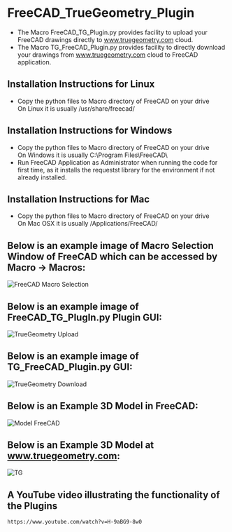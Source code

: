# FreeCAD_TrueGeometry_Plugin
* The Macro FreeCAD_TG_Plugin.py provides facility to upload your FreeCAD drawings directly to www.truegeometry.com cloud.
* The Macro TG_FreeCAD_Plugin.py provides facility to directly download your drawings from www.truegeometry.com cloud to FreeCAD application.

## Installation Instructions for Linux
* Copy the python files to Macro directory of FreeCAD on your drive <br/>
  On Linux it is usually /usr/share/freecad/
  
## Installation Instructions for Windows
* Copy the python files to Macro directory of FreeCAD on your drive <br/>
  On Windows it is usually C:\Program Files\FreeCAD\ <br/>
* Run FreeCAD Application as Administrator when running the code for first time, as it installs the requestst library for the environment if not already installed.

## Installation Instructions for Mac
* Copy the python files to Macro directory of FreeCAD on your drive <br/>
  On Mac OSX it is usually /Applications/FreeCAD/

## Below is an example image of Macro Selection Window of FreeCAD which can be accessed by Macro -> Macros:
 ![FreeCAD Macro Selection](https://user-images.githubusercontent.com/42251021/109992378-39b58900-7d31-11eb-8626-fe35a5875cc3.png)


## Below is an example image of FreeCAD_TG_PlugIn.py Plugin GUI:
 ![TrueGeometry Upload](https://user-images.githubusercontent.com/42251021/109992857-afb9f000-7d31-11eb-9ace-ee2e962cd775.png)


## Below is an example image of TG_FreeCAD_Plugin.py GUI:
 ![TrueGeometry Download](https://user-images.githubusercontent.com/42251021/109993367-38d12700-7d32-11eb-83cf-ff7f212fed55.png)


## Below is an Example 3D Model in FreeCAD:
 ![Model FreeCAD](https://user-images.githubusercontent.com/42251021/110002242-2efff180-7d3b-11eb-813e-e762a7231709.png)


## Below is an Example 3D Model at www.truegeometry.com:
 ![TG](https://user-images.githubusercontent.com/42251021/110002699-b3eb0b00-7d3b-11eb-93e8-be1f78f511ca.png)
 
 ## A YouTube video illustrating the functionality of the Plugins
    https://www.youtube.com/watch?v=H-9aBG9-8w0

